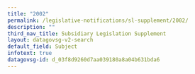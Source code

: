 ```yaml
---
title: "2002"
permalink: /legislative-notifications/sl-supplement/2002/
description: ""
third_nav_title: Subsidiary Legislation Supplement
layout: datagovsg-v2-search
default_field: Subject
infotext: true
datagovsg-id: d_03f8d9260d7aa039180a8a04b631bda6
---
```

